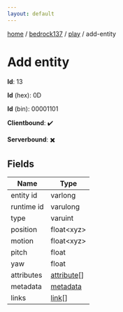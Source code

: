 ```yaml
---
layout: default
---
```


[home](/)  /  [bedrock137](/protocol/bedrock137)  /  [play](/protocol/bedrock137/play)  /  add-entity

# Add entity

**Id**: 13

**Id** (hex): 0D

**Id** (bin): 00001101

**Clientbound**: ✔️

**Serverbound**: ✖️

## Fields

Name | Type
---|---
entity id | varlong
runtime id | varulong
type | varuint
position | float&lt;xyz&gt;
motion | float&lt;xyz&gt;
pitch | float
yaw | float
attributes | [attribute](/protocol/bedrock137/types/attribute)[]
metadata | [metadata](/protocol/bedrock137/metadata)
links | [link](/protocol/bedrock137/types/link)[]

